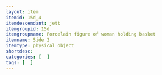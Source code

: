 ```yaml
---
layout: item
itemid: 15d_4
itemdescendant: jett
itemgroupid: 15d
itemgroupname: Porcelain figure of woman holding basket
itemname: Side 2
itemtype: physical object
shortdesc: 
categories: [  ]
tags: [  ]
---
```







